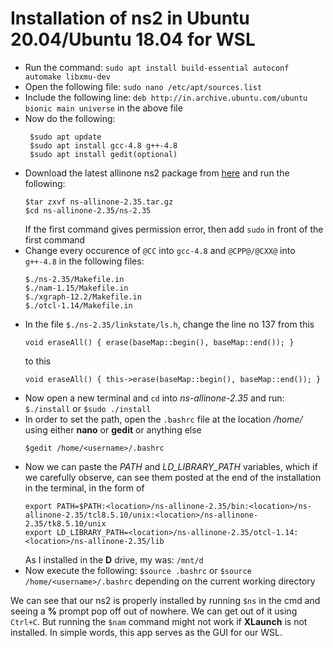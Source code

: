 # Installation of ns2 in Ubuntu 20.04/Ubuntu 18.04 for WSL

 - Run the command: `sudo apt install build-essential autoconf automake libxmu-dev`
 - Open the following file: `sudo nano /etc/apt/sources.list`
 - Include the following line: `deb http://in.archive.ubuntu.com/ubuntu bionic main universe` in the above file
 - Now do the following:
   ```
    $sudo apt update
    $sudo apt install gcc-4.8 g++-4.8
    $sudo apt install gedit(optional)
   ```
 - Download the latest allinone ns2 package from [here](https://sourceforge.net/projects/nsnam/files/allinone/ns-allinone-2.35/) and run the following:
   ```
   $tar zxvf ns-allinone-2.35.tar.gz
   $cd ns-allinone-2.35/ns-2.35
   ```
   If the first command gives permission error, then add `sudo` in front of the first command
 - Change every occurence of `@CC` into `gcc-4.8` and `@CPP@/@CXX@` into `g++-4.8` in the following files:
   ```
   $./ns-2.35/Makefile.in
   $./nam-1.15/Makefile.in
   $./xgraph-12.2/Makefile.in
   $./otcl-1.14/Makefile.in
   ```
 - In the file `$./ns-2.35/linkstate/ls.h`, change the line no 137 from this
   ```
   void eraseAll() { erase(baseMap::begin(), baseMap::end()); }
   ```
   to this
   ```
   void eraseAll() { this->erase(baseMap::begin(), baseMap::end()); }
   ```
 - Now open a new terminal and `cd` into *ns-allinone-2.35* and run: `$./install` or `$sudo ./install`
 - In order to set the path, open the `.bashrc` file at the location */home/<username>* using either **nano** or **gedit** or anything else
   ```
   $gedit /home/<username>/.bashrc
   ```
 - Now we can paste the *PATH* and *LD_LIBRARY_PATH* variables, which if we carefully observe, can see them posted at the end of the installation in the terminal, in the 
   form of
   ```
   export PATH=$PATH:<location>/ns-allinone-2.35/bin:<location>/ns-allinone-2.35/tcl8.5.10/unix:<location>/ns-allinone-2.35/tk8.5.10/unix
   export LD_LIBRARY_PATH=<location>/ns-allinone-2.35/otcl-1.14:<location>/ns-allinone-2.35/lib
   ```
   As I installed in the **D** drive, my *<location>* was: `/mnt/d`
 - Now execute the following: `$source .bashrc` or `$source /home/<username>/.bashrc` depending on the current working directory
  
We can see that our ns2 is properly installed by running `$ns` in the cmd and seeing a **%** prompt pop off out of nowhere. We can get out of it using `Ctrl+C`. But
running the `$nam` command might not work if **XLaunch** is not installed. In simple words, this app serves as the GUI for our WSL.
